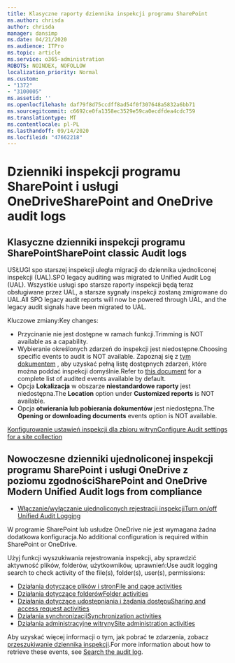```yaml
---
title: Klasyczne raporty dziennika inspekcji programu SharePoint
ms.author: chrisda
author: chrisda
manager: dansimp
ms.date: 04/21/2020
ms.audience: ITPro
ms.topic: article
ms.service: o365-administration
ROBOTS: NOINDEX, NOFOLLOW
localization_priority: Normal
ms.custom:
- "1372"
- "3100005"
ms.assetid: ''
ms.openlocfilehash: daf79f8d75ccdff8ad54f0f307648a5832a6bb71
ms.sourcegitcommit: c6692ce0fa1358ec3529e59ca0ecdfdea4cdc759
ms.translationtype: MT
ms.contentlocale: pl-PL
ms.lasthandoff: 09/14/2020
ms.locfileid: "47662218"
---
```

# <a name="sharepoint-and-onedrive-audit-logs"></a><span data-ttu-id="a8609-102">Dzienniki inspekcji programu SharePoint i usługi OneDrive</span><span class="sxs-lookup"><span data-stu-id="a8609-102">SharePoint and OneDrive audit logs</span></span>

## <a name="sharepoint-classic-audit-logs"></a><span data-ttu-id="a8609-103">Klasyczne dzienniki inspekcji programu SharePoint</span><span class="sxs-lookup"><span data-stu-id="a8609-103">SharePoint classic Audit logs</span></span>

<span data-ttu-id="a8609-104">USŁUGI spo starszej inspekcji uległa migracji do dziennika ujednoliconej inspekcji (UAL).</span><span class="sxs-lookup"><span data-stu-id="a8609-104">SPO legacy auditing was migrated to Unified Audit Log (UAL).</span></span> <span data-ttu-id="a8609-105">Wszystkie usługi spo starsze raporty inspekcji będą teraz obsługiwane przez UAL, a starsze sygnały inspekcji zostaną zmigrowane do UAL.</span><span class="sxs-lookup"><span data-stu-id="a8609-105">All SPO legacy audit reports will now be powered through UAL, and the legacy audit signals have been migrated to UAL.</span></span>

<span data-ttu-id="a8609-106">Kluczowe zmiany:</span><span class="sxs-lookup"><span data-stu-id="a8609-106">Key changes:</span></span>

* <span data-ttu-id="a8609-107">Przycinanie nie jest dostępne w ramach funkcji.</span><span class="sxs-lookup"><span data-stu-id="a8609-107">Trimming is NOT available as a capability.</span></span>
* <span data-ttu-id="a8609-108">Wybieranie określonych zdarzeń do inspekcji jest niedostępne.</span><span class="sxs-lookup"><span data-stu-id="a8609-108">Choosing specific events to audit is NOT available.</span></span> <span data-ttu-id="a8609-109">Zapoznaj się z [tym dokumentem](https://docs.microsoft.com/microsoft-365/compliance/search-the-audit-log-in-security-and-compliance) , aby uzyskać pełną listę dostępnych zdarzeń, które można poddać inspekcji domyślnie.</span><span class="sxs-lookup"><span data-stu-id="a8609-109">Refer to [this document](https://docs.microsoft.com/microsoft-365/compliance/search-the-audit-log-in-security-and-compliance) for a complete list of audited events available by default.</span></span>
* <span data-ttu-id="a8609-110">Opcja **Lokalizacja** w obszarze **niestandardowe raporty** jest niedostępna.</span><span class="sxs-lookup"><span data-stu-id="a8609-110">The **Location** option under **Customized reports** is NOT available.</span></span>
* <span data-ttu-id="a8609-111">Opcja **otwierania lub pobierania dokumentów** jest niedostępna.</span><span class="sxs-lookup"><span data-stu-id="a8609-111">The **Opening or downloading documents** events option is NOT available.</span></span>

[<span data-ttu-id="a8609-112">Konfigurowanie ustawień inspekcji dla zbioru witryn</span><span class="sxs-lookup"><span data-stu-id="a8609-112">Configure Audit settings for a site collection</span></span>](https://support.office.com/article/Configure-audit-settings-for-a-site-collection-A9920C97-38C0-44F2-8BCB-4CF1E2AE22D2)

## <a name="sharepoint-and-onedrive-modern-unified-audit-logs-from-compliance"></a><span data-ttu-id="a8609-113">Nowoczesne dzienniki ujednoliconej inspekcji programu SharePoint i usługi OneDrive z poziomu zgodności</span><span class="sxs-lookup"><span data-stu-id="a8609-113">SharePoint and OneDrive Modern Unified Audit logs from compliance</span></span>

* [<span data-ttu-id="a8609-114">Włączanie/wyłączanie ujednoliconych rejestracji inspekcji</span><span class="sxs-lookup"><span data-stu-id="a8609-114">Turn on/off Unified Audit Logging</span></span>](https://docs.microsoft.com/microsoft-365/compliance/turn-audit-log-search-on-or-off) 

<span data-ttu-id="a8609-115">W programie SharePoint lub usłudze OneDrive nie jest wymagana żadna dodatkowa konfiguracja.</span><span class="sxs-lookup"><span data-stu-id="a8609-115">No additional configuration is required within SharePoint or OneDrive.</span></span>

<span data-ttu-id="a8609-116">Użyj funkcji wyszukiwania rejestrowania inspekcji, aby sprawdzić aktywność plików, folderów, użytkowników, uprawnień:</span><span class="sxs-lookup"><span data-stu-id="a8609-116">Use audit logging search to check activity of the file(s), folder(s), user(s), permissions:</span></span>

* [<span data-ttu-id="a8609-117">Działania dotyczące plików i stron</span><span class="sxs-lookup"><span data-stu-id="a8609-117">File and page activities</span></span>](https://docs.microsoft.com/microsoft-365/compliance/search-the-audit-log-in-security-and-compliance)
* [<span data-ttu-id="a8609-118">Działania dotyczące folderów</span><span class="sxs-lookup"><span data-stu-id="a8609-118">Folder activities</span></span>](https://docs.microsoft.com/microsoft-365/compliance/search-the-audit-log-in-security-and-compliance#folder-activities)
* [<span data-ttu-id="a8609-119">Działania dotyczące udostępniania i żądania dostępu</span><span class="sxs-lookup"><span data-stu-id="a8609-119">Sharing and access request activities</span></span>](https://docs.microsoft.com/microsoft-365/compliance/search-the-audit-log-in-security-and-compliance#sharing-and-access-request-activities)
* [<span data-ttu-id="a8609-120">Działania synchronizacji</span><span class="sxs-lookup"><span data-stu-id="a8609-120">Synchronization activities</span></span>](https://docs.microsoft.com/microsoft-365/compliance/search-the-audit-log-in-security-and-compliance#synchronization-activities)
* [<span data-ttu-id="a8609-121">Działania administracyjne witryny</span><span class="sxs-lookup"><span data-stu-id="a8609-121">Site administration activities</span></span>](https://docs.microsoft.com/microsoft-365/compliance/search-the-audit-log-in-security-and-compliance#site-administration-activities)

<span data-ttu-id="a8609-122">Aby uzyskać więcej informacji o tym, jak pobrać te zdarzenia, zobacz [przeszukiwanie dziennika inspekcji](https://docs.microsoft.com/microsoft-365/compliance/search-the-audit-log-in-security-and-compliance#search-the-audit-log).</span><span class="sxs-lookup"><span data-stu-id="a8609-122">For more information about how to retrieve these events, see [Search the audit log](https://docs.microsoft.com/microsoft-365/compliance/search-the-audit-log-in-security-and-compliance#search-the-audit-log).</span></span>
